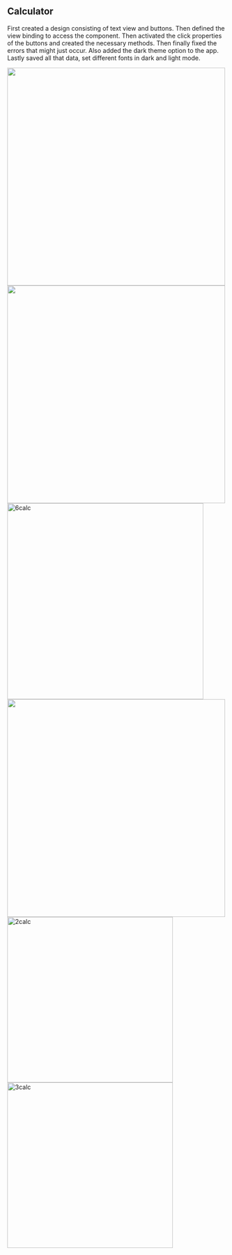 ## Calculator

First created a design consisting of text view and buttons. Then defined the view binding to access the component. Then activated the click properties of the buttons and created the necessary methods. Then finally fixed the errors that might just occur. Also added the dark theme option to the app. Lastly saved all that data, set different fonts in dark and light mode.


<img src="https://github.com/user-attachments/assets/358456cb-8b42-4bd8-ada6-88d36d684e93" height="500">
<img src="https://github.com/user-attachments/assets/7edfe164-d390-415e-a93b-81f8e2c2deb7" height="500">
<img width="450" alt="6calc" src="https://github.com/user-attachments/assets/a713642f-e17d-43fb-8a2f-3270b1e7c0b9">

<img src="https://github.com/user-attachments/assets/d7cb7d24-3c12-4a1e-b901-a82af74431aa" height="500">
<img width="380" alt="2calc" src="https://github.com/user-attachments/assets/7f9b01a4-b887-48af-8998-ab27dcaacf00">
<img width="380" alt="3calc" src="https://github.com/user-attachments/assets/3a7a1188-801a-4c8d-8630-4fdc70456bc8">

